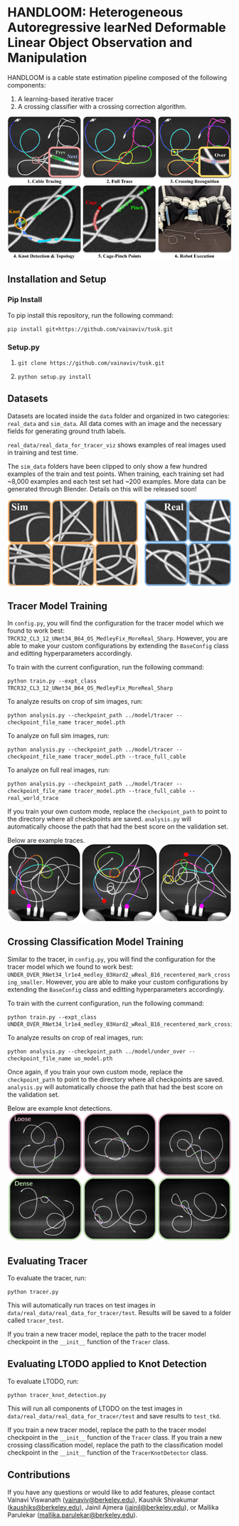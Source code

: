 # HANDLOOM: Heterogeneous Autoregressive learNed Deformable Linear Object Observation and Manipulation
HANDLOOM is a cable state estimation pipeline composed of the following components:
1. A learning-based iterative tracer
2. A crossing classifier with a crossing correction algorithm. 

![tusk](./images/tusk_overview.png)

## Installation and Setup 
### Pip Install
To pip install this repository, run the following command:
<pre><code>pip install git+https://github.com/vainaviv/tusk.git
</code></pre>

### Setup.py
1. <pre><code>git clone https://github.com/vainaviv/tusk.git </code></pre>
2. <pre><code>python setup.py install </code></pre>

## Datasets 
Datasets are located inside the ``data`` folder and organized in two categories: ``real_data`` and ``sim_data``. All data comes with an image and the necessary fields for generating ground truth labels. 

``real_data/real_data_for_tracer_viz`` shows examples of real images used in training and test time. 

The ``sim_data`` folders have been clipped to only show a few hundred examples of the train and test points. When training, each training set had ~8,000 examples and each test set had ~200 examples. More data can be generated through Blender. Details on this will be released soon!

![data](./images/sim_real_data.png)

## Tracer Model Training 
In ``config.py``, you will find the configuration for the tracer model which we found to work best: ``TRCR32_CL3_12_UNet34_B64_OS_MedleyFix_MoreReal_Sharp``. However, you are able to make your custom configurations by extending the ``BaseConfig`` class and editting hyperparameters accordingly.

To train with the current configuration, run the following command:
<pre><code>python train.py --expt_class TRCR32_CL3_12_UNet34_B64_OS_MedleyFix_MoreReal_Sharp
</code></pre>

To analyze results on crop of sim images, run: 
<pre><code>python analysis.py --checkpoint_path ../model/tracer --checkpoint_file_name tracer_model.pth
</code></pre>

To analyze on full sim images, run: 
<pre><code>python analysis.py --checkpoint_path ../model/tracer --checkpoint_file_name tracer_model.pth --trace_full_cable
</code></pre>

To analyze on full real images, run: 
<pre><code>python analysis.py --checkpoint_path ../model/tracer --checkpoint_file_name tracer_model.pth --trace_full_cable --real_world_trace
</code></pre>

If you train your own custom mode, replace the ``checkpoint_path`` to point to the directory where all checkpoints are saved. ``analysis.py`` will automatically choose the path that had the best score on the validation set. 

Below are example traces.
![trace](./images/trace_examples.png)

## Crossing Classification Model Training 
Similar to the tracer, in ``config.py``, you will find the configuration for the tracer model which we found to work best: ``UNDER_OVER_RNet34_lr1e4_medley_03Hard2_wReal_B16_recentered_mark_crossing_smaller``. However, you are able to make your custom configurations by extending the ``BaseConfig`` class and editting hyperparameters accordingly.

To train with the current configuration, run the following command:
<pre><code>python train.py --expt_class UNDER_OVER_RNet34_lr1e4_medley_03Hard2_wReal_B16_recentered_mark_crossing_smaller
</code></pre>

To analyze results on crop of real images, run: 
<pre><code>python analysis.py --checkpoint_path ../model/under_over --checkpoint_file_name uo_model.pth
</code></pre>

Once again, if you train your own custom mode, replace the ``checkpoint_path`` to point to the directory where all checkpoints are saved. ``analysis.py`` will automatically choose the path that had the best score on the validation set. 

Below are example knot detections.
![knot_detection](./images/knot_detection.png)

## Evaluating Tracer 
To evaluate the tracer, run:
<pre><code>python tracer.py</code></pre>

This will automatically run traces on test images in ``data/real_data/real_data_for_tracer/test``. Results will be saved to a folder called ``tracer_test``. 

If you train a new tracer model, replace the path to the tracer model checkpoint in the ``__init__`` function of the ``Tracer`` class. 

## Evaluating LTODO applied to Knot Detection
To evaluate LTODO, run: 
<pre><code>python tracer_knot_detection.py</code></pre>

This will run all components of LTODO on the test images in ``data/real_data/real_data_for_tracer/test`` and save results to ``test_tkd``. 

If you train a new tracer model, replace the path to the tracer model checkpoint in the ``__init__`` function of the ``Tracer`` class. If you train a new crossing classification model, replace the path to the classification model checkpoint in the ``__init__`` function of the ``TracerKnotDetector`` class.

## Contributions
If you have any questions or would like to add features, please contact Vainavi Viswanath (vainaviv@berkeley.edu), Kaushik Shivakumar (kaushiks@berkeley.edu), Jainil Ajmera (jainil@berkeley.edu), or Mallika Parulekar (mallika.parulekar@berkeley.edu).

